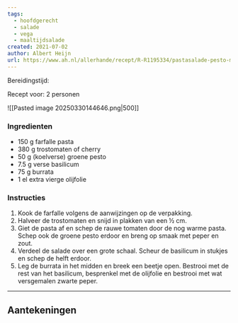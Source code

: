 ```yaml
---
tags:
  - hoofdgerecht
  - salade
  - vega
  - maaltijdsalade
created: 2021-07-02
author: Albert Heijn
url: https://www.ah.nl/allerhande/recept/R-R1195334/pastasalade-pesto-met-burrata
---
```

Bereidingstijd: 

Recept voor: 2 personen

![[Pasted image 20250330144646.png|500]]

### Ingredienten

- 150 g farfalle pasta
- 380 g trostomaten of cherry
- 50 g (koelverse) groene pesto
- 7.5 g verse basilicum
- 75 g burrata
- 1 el extra vierge olijfolie

### Instructies

1. Kook de farfalle volgens de aanwijzingen op de verpakking.
2. Halveer de trostomaten en snijd in plakken van een ½ cm.
3. Giet de pasta af en schep de rauwe tomaten door de nog warme pasta. Schep ook de groene pesto erdoor en breng op smaak met peper en zout.
4. Verdeel de salade over een grote schaal. Scheur de basilicum in stukjes en schep de helft erdoor.
5. Leg de burrata in het midden en breek een beetje open. Bestrooi met de rest van het basilicum, besprenkel met de olijfolie en bestrooi met wat versgemalen zwarte peper.

-----

## Aantekeningen
